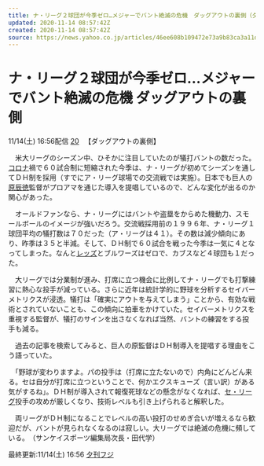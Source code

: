 ```yaml
---
title: ナ・リーグ２球団が今季ゼロ…メジャーでバント絶滅の危機　ダッグアウトの裏側（夕刊フジ） - Yahoo!ニュース
updated: 2020-11-14 08:57:42Z
created: 2020-11-14 08:57:42Z
source: https://news.yahoo.co.jp/articles/46ee608b109472e73a9b83ca3a11d957a184f922
---
```


# ナ・リーグ２球団が今季ゼロ…メジャーでバント絶滅の危機 ダッグアウトの裏側

11/14(土) 16:56配信
[20]()
　【ダッグアウトの裏側】

　米大リーグのシーズン中、ひそかに注目していたのが犠打バントの数だった。[コロナ](https://search.yahoo.co.jp/search?p=%E3%82%B3%E3%83%AD%E3%83%8A&ei=UTF-8&rkf=1&slfr=1&fr=link_direct_nws)禍で６０試合制に短縮された今季は、ナ・リーグが初めてシーズンを通してＤＨ制を採用（すでにア・リーグ球場での交流戦では実施）。日本でも巨人の[原辰徳](https://search.yahoo.co.jp/search?p=%E5%8E%9F%E8%BE%B0%E5%BE%B3&ei=UTF-8&rkf=1&slfr=1&fr=link_direct_nws)監督がプロアマを通じた導入を提唱しているので、どんな変化が出るのか関心があった。

　オールドファンなら、ナ・リーグにはバントや盗塁をからめた機動力、スモールボールのイメージが強いだろう。交流戦採用前の１９９６年、ナ・リーグ１球団平均の犠打数は７０だった（ア・リーグは４１）。その数は減少傾向にあり、昨季は３５と半減。そして、ＤＨ制で６０試合を戦った今季は一気に４となってしまった。なんと[レッズ](https://search.yahoo.co.jp/search?p=%E3%83%AC%E3%83%83%E3%82%BA&ei=UTF-8&rkf=1&slfr=1&fr=link_direct_nws)とブルワーズはゼロで、カブスなど４球団も１だった。

　大リーグでは分業制が進み、打席に立つ機会に比例してナ・リーグでも打撃練習に熱心な投手が減っている。さらに近年は統計学的に野球を分析するセイバーメトリクスが浸透。犠打は「確実にアウトを与えてしまう」ことから、有効な戦術とされていないことも、この傾向に拍車をかけていた。セイバーメトリクスを重視する監督が、犠打のサインを出さなくなれば当然、バントの練習をする投手も減る。

　過去の記事を検索してみると、巨人の原監督はＤＨ制導入を提唱する理由をこう語っていた。

　「野球が変わりますよ。パの投手は（打席に立たないので）内角にどんどん来る。セは自分が打席に立つということで、何かエクスキューズ（言い訳）がある気がするね」。ＤＨ制が導入されて報復死球などの懸念がなくなれば、[セ・リーグ](https://search.yahoo.co.jp/search?p=%E3%82%BB%E3%83%BB%E3%83%AA%E3%83%BC%E3%82%B0&ei=UTF-8&rkf=1&slfr=1&fr=link_direct_nws)投手の攻めが厳しくなり、技術レベルも引き上げられると解釈した。

　両リーグがＤＨ制になることでレベルの高い投打のせめぎ合いが増えるなら歓迎だが、バントが見られなくなるのは寂しい。大リーグでは絶滅の危機に頻している。　（サンケイスポーツ編集局次長・田代学）

最終更新:11/14(土) 16:56
[夕刊フジ](https://news.yahoo.co.jp/media/ykf)
